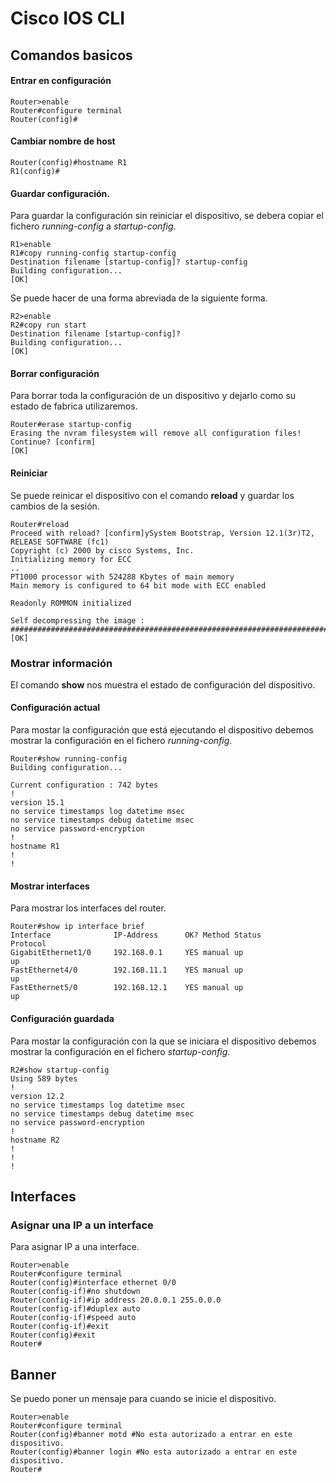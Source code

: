 # Cisco IOS CLI

## Comandos basicos

#### Entrar en configuración

```
Router>enable
Router#configure terminal
Router(config)#
```

#### Cambiar nombre de host

```
Router(config)#hostname R1
R1(config)#
```

#### Guardar configuración.

Para guardar la configuración sin reiniciar el dispositivo, 
se debera copiar el fichero *running-config* a *startup-config*.

```
R1>enable
R1#copy running-config startup-config
Destination filename [startup-config]? startup-config
Building configuration...
[OK]
```

Se puede hacer de una forma abreviada de la siguiente forma.

```
R2>enable
R2#copy run start
Destination filename [startup-config]? 
Building configuration...
[OK]
```

#### Borrar configuración

Para borrar toda la configuración de un dispositivo y 
dejarlo como su estado de fabrica utilizaremos.

```
Router#erase startup-config
Erasing the nvram filesystem will remove all configuration files! Continue? [confirm]
[OK]
```

#### Reiniciar

Se puede reinicar el dispositivo con el comando **reload** y
guardar los cambios de la sesión.

```
Router#reload
Proceed with reload? [confirm]ySystem Bootstrap, Version 12.1(3r)T2, RELEASE SOFTWARE (fc1)
Copyright (c) 2000 by cisco Systems, Inc.
Initializing memory for ECC
..
PT1000 processor with 524288 Kbytes of main memory
Main memory is configured to 64 bit mode with ECC enabled

Readonly ROMMON initialized

Self decompressing the image :
########################################################################## [OK]

```

### Mostrar información

El comando **show** nos muestra el estado de configuración del dispositivo.


#### Configuración actual

Para mostar la configuración que está ejecutando el dispositivo 
debemos mostrar la configuración en el fichero *running-config*.

```
Router#show running-config
Building configuration...

Current configuration : 742 bytes
!
version 15.1
no service timestamps log datetime msec
no service timestamps debug datetime msec
no service password-encryption
!
hostname R1
!
!
```

#### Mostrar interfaces

Para mostrar los interfaces del router.

```
Router#show ip interface brief
Interface              IP-Address      OK? Method Status                Protocol 
GigabitEthernet1/0     192.168.0.1     YES manual up                    up 
FastEthernet4/0        192.168.11.1    YES manual up                    up 
FastEthernet5/0        192.168.12.1    YES manual up                    up
```


#### Configuración guardada

Para mostar la configuración con la que se iniciara el dispositivo 
debemos mostrar la configuración en el fichero *startup-config*.

```
R2#show startup-config
Using 589 bytes
!
version 12.2
no service timestamps log datetime msec
no service timestamps debug datetime msec
no service password-encryption
!
hostname R2
!
!
!
```

## Interfaces


### Asignar una IP a un interface

Para asignar IP a una interface.

```
Router>enable
Router#configure terminal
Router(config)#interface ethernet 0/0
Router(config-if)#no shutdown
Router(config-if)#ip address 20.0.0.1 255.0.0.0
Router(config-if)#duplex auto
Router(config-if)#speed auto
Router(config-if)#exit
Router(config)#exit
Router#
```

## Banner

Se puedo poner un mensaje para cuando se inicie el dispositivo.

```
Router>enable
Router#configure terminal
Router(config)#banner motd #No esta autorizado a entrar en este dispositivo.
Router(config)#banner login #No esta autorizado a entrar en este dispositivo.
Router#
```